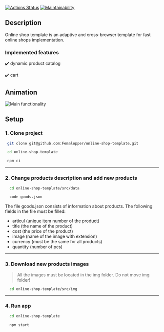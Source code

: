 [![Actions Status](https://github.com/Femalopper/online-shop-template/workflows/eslint-check/badge.svg?branch=main)](https://github.com/Femalopper/online-shop-template/actions)
[![Maintainability](https://api.codeclimate.com/v1/badges/22c27bb0af17a79a3931/maintainability)](https://codeclimate.com/github/Femalopper/online-shop-template/maintainability)

## Description

Online shop template is an adaptive and cross-browser template for fast online shops implementation. 

### Implemented features
:heavy_check_mark: dynamic product catalog

:heavy_check_mark: cart

## Animation

![Main functionality](https://github.com/Femalopper/raw/blob/main/images/online-shop-template/Online-shop-template.gif)

## Setup

### 1\. Clone project ###
 
  ```sh
   git clone git@github.com:Femalopper/online-shop-template.git

   cd online-shop-template

   npm ci
  ```
***

### 2\. Change products description and add new products ###
```sh
  cd online-shop-template/src/data

  code goods.json
```
The file goods.json consists of information about products.
The following fields in the file must be filled:
- articul (unique item number of the product)
- title (the name of the product)
- cost (the price of the product)
- image (name of the image with extension)
- currency (must be the same for all products)
- quantity (number of pcs)

***
### 3\. Download new products images ###

> All the images must be located in the img folder. Do not move img folder!

```sh
  cd online-shop-template/src/img
```

***

### 4\. Run app ###

```sh
  cd online-shop-template

  npm start
```